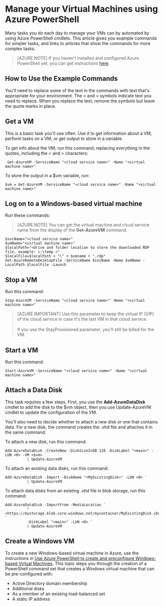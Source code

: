 <properties
   pageTitle="manage-vms-azure-powershell"
   description="Manage your VMs using Azure PowerShell"
   services="virtual-machines"
   documentationCenter="windows"
   authors="singhkay"
   manager="timlt"
   editor=""/>

   <tags
   ms.service="virtual-machines"
   ms.devlang="na"
   ms.topic="article"
   ms.tgt_pltfrm="vm-windows"
   ms.workload="infrastructure-services"
   ms.date="06/24/2015"
   ms.author="kasing"/>

# Manage your Virtual Machines using Azure PowerShell

Many tasks you do each day to manage your VMs can by automated by using Azure PowerShell cmdlets. This article gives you example commands for simpler tasks, and links to articles that show the commands for more complex tasks.

>[AZURE.NOTE] If you haven't installed and configured Azure PowerShell yet, you can get instructions [here](../install-configure-powershell.md).

## How to Use the Example Commands
You'll need to replace some of the text in the commands with text that's appropriate for your environment. The < and > symbols indicate text you need to replace. When you replace the text, remove the symbols but leave the quote marks in place.

## Get a VM
This is a basic task you'll use often. Use it to get information about a VM, perform tasks on a VM, or get output to store in a variable.

To get info about the VM, run this command, replacing everything in the quotes, including the < and > characters:

     Get-AzureVM -ServiceName "<cloud service name>" -Name "<virtual machine name>"

To store the output in a $vm variable, run:

    $vm = Get-AzureVM -ServiceName "<cloud service name>" -Name "<virtual machine name>"

## Log on to a Windows-based virtual machine

Run these commands:

>[AZURE.NOTE] You can get the virtual machine and cloud service name from the display of the **Get-AzureVM** command.
>
	$svcName="<cloud service name>"
	$vmName="<virtual machine name>"
	$localPath="<drive and folder location to store the downloaded RDP file, example: c:\temp >"
	$localFile=$localPath + "\" + $vmname + ".rdp"
	Get-AzureRemoteDesktopFile -ServiceName $svcName -Name $vmName -LocalPath $localFile -Launch

## Stop a VM

Run this command:

    Stop-AzureVM -ServiceName "<cloud service name>" -Name "<virtual machine name>"

>[AZURE.IMPORTANT] Use this parameter to keep the virtual IP (VIP) of the cloud service in case it's the last VM in that cloud service. <br><br> If you use the StayProvisioned parameter, you'll still be billed for the VM.

## Start a VM

Run this command:

    Start-AzureVM -ServiceName "<cloud service name>" -Name "<virtual machine name>"

## Attach a Data Disk
This task requires a few steps. First, you use the ****Add-AzureDataDisk**** cmdlet to add the disk to the $vm object, then you use Update-AzureVM cmdlet to update the configuration of the VM.

You'll also need to decide whether to attach a new disk or one that contains data. For a new disk, the command creates the .vhd file and attaches it in the same command.

To attach a new disk, run this command:

    Add-AzureDataDisk -CreateNew -DiskSizeInGB 128 -DiskLabel "<main>" -LUN <0> -VM <$vm> `
              | Update-AzureVM

To attach an existing data disks, run this command:

    Add-AzureDataDisk -Import -DiskName "<MyExistingDisk>" -LUN <0> `
              | Update-AzureVM

To attach data disks from an existing .vhd file in blob storage, run this command:

    Add-AzureDataDisk -ImportFrom -MediaLocation `
              "<https://mystorage.blob.core.windows.net/mycontainer/MyExistingDisk.vhd>" `
              -DiskLabel "<main>" -LUN <0> `
              | Update-AzureVM

## Create a Windows VM

To create a new Windows-based virtual machine in Azure, use the instructions in
[Use Azure PowerShell to create and preconfigure Windows-based Virtual Machines](virtual-machines-ps-create-preconfigure-windows-vms.md). This topic steps you through the creation of a PowerShell command set that creates a Windows virtual machine that can be pre-configured with:

- Active Directory domain membership
- Additional disks
- As a member of an existing load-balanced set
- A static IP address
